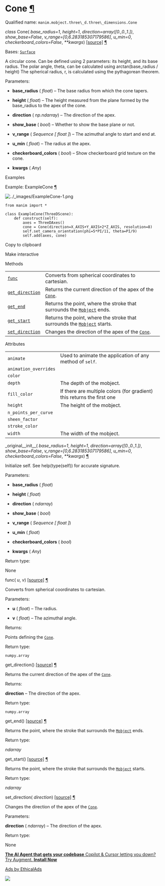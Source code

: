 # Cone [¶](https://docs.manim.community/en/stable/reference/manim.mobject.three_d.three_dimensions.Cone.html\#cone "Link to this heading")

Qualified name: `manim.mobject.three\_d.three\_dimensions.Cone`

_class_ Cone( _base\_radius=1_, _height=1_, _direction=array(\[0.,0.,1.\])_, _show\_base=False_, _v\_range=\[0,6.283185307179586\]_, _u\_min=0_, _checkerboard\_colors=False_, _\*\*kwargs_) [\[source\]](https://docs.manim.community/en/stable/_modules/manim/mobject/three_d/three_dimensions.html#Cone) [¶](https://docs.manim.community/en/stable/reference/manim.mobject.three_d.three_dimensions.Cone.html#manim.mobject.three_d.three_dimensions.Cone "Link to this definition")

Bases: [`Surface`](https://docs.manim.community/en/stable/reference/manim.mobject.three_d.three_dimensions.Surface.html#manim.mobject.three_d.three_dimensions.Surface "manim.mobject.three_d.three_dimensions.Surface")

A circular cone.
Can be defined using 2 parameters: its height, and its base radius.
The polar angle, theta, can be calculated using arctan(base\_radius /
height) The spherical radius, r, is calculated using the pythagorean
theorem.

Parameters:

- **base\_radius** ( _float_) – The base radius from which the cone tapers.

- **height** ( _float_) – The height measured from the plane formed by the base\_radius to
the apex of the cone.

- **direction** ( _np.ndarray_) – The direction of the apex.

- **show\_base** ( _bool_) – Whether to show the base plane or not.

- **v\_range** ( _Sequence_ _\[_ _float_ _\]_) – The azimuthal angle to start and end at.

- **u\_min** ( _float_) – The radius at the apex.

- **checkerboard\_colors** ( _bool_) – Show checkerboard grid texture on the cone.

- **kwargs** ( _Any_)


Examples

Example: ExampleCone [¶](https://docs.manim.community/en/stable/reference/manim.mobject.three_d.three_dimensions.Cone.html#examplecone)

![../_images/ExampleCone-1.png](https://docs.manim.community/en/stable/_images/ExampleCone-1.png)

```
from manim import *

class ExampleCone(ThreeDScene):
    def construct(self):
        axes = ThreeDAxes()
        cone = Cone(direction=X_AXIS+Y_AXIS+2*Z_AXIS, resolution=8)
        self.set_camera_orientation(phi=5*PI/11, theta=PI/9)
        self.add(axes, cone)

```

Copy to clipboard

Make interactive

Methods

|     |     |
| --- | --- |
| [`func`](https://docs.manim.community/en/stable/reference/manim.mobject.three_d.three_dimensions.Cone.html#manim.mobject.three_d.three_dimensions.Cone.func "manim.mobject.three_d.three_dimensions.Cone.func") | Converts from spherical coordinates to cartesian. |
| [`get_direction`](https://docs.manim.community/en/stable/reference/manim.mobject.three_d.three_dimensions.Cone.html#manim.mobject.three_d.three_dimensions.Cone.get_direction "manim.mobject.three_d.three_dimensions.Cone.get_direction") | Returns the current direction of the apex of the [`Cone`](https://docs.manim.community/en/stable/reference/manim.mobject.three_d.three_dimensions.Cone.html#manim.mobject.three_d.three_dimensions.Cone "manim.mobject.three_d.three_dimensions.Cone"). |
| [`get_end`](https://docs.manim.community/en/stable/reference/manim.mobject.three_d.three_dimensions.Cone.html#manim.mobject.three_d.three_dimensions.Cone.get_end "manim.mobject.three_d.three_dimensions.Cone.get_end") | Returns the point, where the stroke that surrounds the [`Mobject`](https://docs.manim.community/en/stable/reference/manim.mobject.mobject.Mobject.html#manim.mobject.mobject.Mobject "manim.mobject.mobject.Mobject") ends. |
| [`get_start`](https://docs.manim.community/en/stable/reference/manim.mobject.three_d.three_dimensions.Cone.html#manim.mobject.three_d.three_dimensions.Cone.get_start "manim.mobject.three_d.three_dimensions.Cone.get_start") | Returns the point, where the stroke that surrounds the [`Mobject`](https://docs.manim.community/en/stable/reference/manim.mobject.mobject.Mobject.html#manim.mobject.mobject.Mobject "manim.mobject.mobject.Mobject") starts. |
| [`set_direction`](https://docs.manim.community/en/stable/reference/manim.mobject.three_d.three_dimensions.Cone.html#manim.mobject.three_d.three_dimensions.Cone.set_direction "manim.mobject.three_d.three_dimensions.Cone.set_direction") | Changes the direction of the apex of the [`Cone`](https://docs.manim.community/en/stable/reference/manim.mobject.three_d.three_dimensions.Cone.html#manim.mobject.three_d.three_dimensions.Cone "manim.mobject.three_d.three_dimensions.Cone"). |

Attributes

|     |     |
| --- | --- |
| `animate` | Used to animate the application of any method of `self`. |
| `animation_overrides` |  |
| `color` |  |
| `depth` | The depth of the mobject. |
| `fill_color` | If there are multiple colors (for gradient) this returns the first one |
| `height` | The height of the mobject. |
| `n_points_per_curve` |  |
| `sheen_factor` |  |
| `stroke_color` |  |
| `width` | The width of the mobject. |

\_original\_\_init\_\_( _base\_radius=1_, _height=1_, _direction=array(\[0.,0.,1.\])_, _show\_base=False_, _v\_range=\[0,6.283185307179586\]_, _u\_min=0_, _checkerboard\_colors=False_, _\*\*kwargs_) [¶](https://docs.manim.community/en/stable/reference/manim.mobject.three_d.three_dimensions.Cone.html#manim.mobject.three_d.three_dimensions.Cone._original__init__ "Link to this definition")

Initialize self. See help(type(self)) for accurate signature.

Parameters:

- **base\_radius** ( _float_)

- **height** ( _float_)

- **direction** ( _ndarray_)

- **show\_base** ( _bool_)

- **v\_range** ( _Sequence_ _\[_ _float_ _\]_)

- **u\_min** ( _float_)

- **checkerboard\_colors** ( _bool_)

- **kwargs** ( _Any_)


Return type:

None

func( _u_, _v_) [\[source\]](https://docs.manim.community/en/stable/_modules/manim/mobject/three_d/three_dimensions.html#Cone.func) [¶](https://docs.manim.community/en/stable/reference/manim.mobject.three_d.three_dimensions.Cone.html#manim.mobject.three_d.three_dimensions.Cone.func "Link to this definition")

Converts from spherical coordinates to cartesian.

Parameters:

- **u** ( _float_) – The radius.

- **v** ( _float_) – The azimuthal angle.


Returns:

Points defining the [`Cone`](https://docs.manim.community/en/stable/reference/manim.mobject.three_d.three_dimensions.Cone.html#manim.mobject.three_d.three_dimensions.Cone "manim.mobject.three_d.three_dimensions.Cone").

Return type:

`numpy.array`

get\_direction() [\[source\]](https://docs.manim.community/en/stable/_modules/manim/mobject/three_d/three_dimensions.html#Cone.get_direction) [¶](https://docs.manim.community/en/stable/reference/manim.mobject.three_d.three_dimensions.Cone.html#manim.mobject.three_d.three_dimensions.Cone.get_direction "Link to this definition")

Returns the current direction of the apex of the [`Cone`](https://docs.manim.community/en/stable/reference/manim.mobject.three_d.three_dimensions.Cone.html#manim.mobject.three_d.three_dimensions.Cone "manim.mobject.three_d.three_dimensions.Cone").

Returns:

**direction** – The direction of the apex.

Return type:

`numpy.array`

get\_end() [\[source\]](https://docs.manim.community/en/stable/_modules/manim/mobject/three_d/three_dimensions.html#Cone.get_end) [¶](https://docs.manim.community/en/stable/reference/manim.mobject.three_d.three_dimensions.Cone.html#manim.mobject.three_d.three_dimensions.Cone.get_end "Link to this definition")

Returns the point, where the stroke that surrounds the [`Mobject`](https://docs.manim.community/en/stable/reference/manim.mobject.mobject.Mobject.html#manim.mobject.mobject.Mobject "manim.mobject.mobject.Mobject") ends.

Return type:

_ndarray_

get\_start() [\[source\]](https://docs.manim.community/en/stable/_modules/manim/mobject/three_d/three_dimensions.html#Cone.get_start) [¶](https://docs.manim.community/en/stable/reference/manim.mobject.three_d.three_dimensions.Cone.html#manim.mobject.three_d.three_dimensions.Cone.get_start "Link to this definition")

Returns the point, where the stroke that surrounds the [`Mobject`](https://docs.manim.community/en/stable/reference/manim.mobject.mobject.Mobject.html#manim.mobject.mobject.Mobject "manim.mobject.mobject.Mobject") starts.

Return type:

_ndarray_

set\_direction( _direction_) [\[source\]](https://docs.manim.community/en/stable/_modules/manim/mobject/three_d/three_dimensions.html#Cone.set_direction) [¶](https://docs.manim.community/en/stable/reference/manim.mobject.three_d.three_dimensions.Cone.html#manim.mobject.three_d.three_dimensions.Cone.set_direction "Link to this definition")

Changes the direction of the apex of the [`Cone`](https://docs.manim.community/en/stable/reference/manim.mobject.three_d.three_dimensions.Cone.html#manim.mobject.three_d.three_dimensions.Cone "manim.mobject.three_d.three_dimensions.Cone").

Parameters:

**direction** ( _ndarray_) – The direction of the apex.

Return type:

None

[**The AI Agent that gets your codebase** Copilot & Cursor letting you down? Try Augment. **Install Now**](https://server.ethicalads.io/proxy/click/8458/019600f7-692c-7e53-834b-630fa3061182/)

[Ads by EthicalAds](https://www.ethicalads.io/advertisers/?ref=ea-text)

![](https://server.ethicalads.io/proxy/view/8458/019600f7-692c-7e53-834b-630fa3061182/)